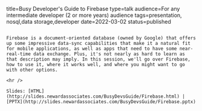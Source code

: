 title=Busy Developer's Guide   to Firebase
type=talk
audience=For any intermediate developer (2 or more years) audience
tags=presentation, nosql,data storage,developer
date=2022-03-02
status=published
~~~~~~

Firebase is a document-oriented database (owned by Google) that offers up some impressive data-sync capabilities that make it a natural fit for mobile applications, as well as apps that need to have some near-real-time data exchange. Plus, it's not nearly as hard to learn as that description may imply. In this session, we'll go over Firebase, how to use it, where it works well, and where you might want to go with other options.
    
<hr />

Slides: [HTML](http://slides.newardassociates.com/BusyDevsGuide/Firebase.html) | [PPTX](http://slides.newardassociates.com/BusyDevsGuide/Firebase.pptx)

